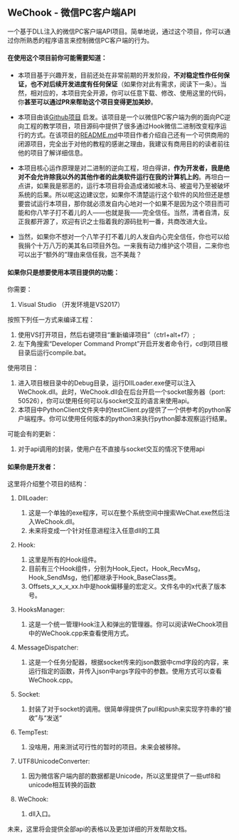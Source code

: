 ## WeChook -  微信PC客户端API

一个基于DLL注入的微信PC客户端API项目。简单地说，通过这个项目，你可以通过你所熟悉的程序语言来控制微信PC客户端的行为。

#### 在使用这个项目前你可能需要知道：

* 本项目基于兴趣开发，目前还处在非常前期的开发阶段，**不对稳定性作任何保证，也不对后续开发进度有任何保证**（如果你对此有需求，阅读下一条）。当然，相对应的，本项目完全开源，你可以任意下载、修改、使用这里的代码，你**甚至可以通过PR来帮助这个项目变得更加美妙**。

* 本项目由该[Github项目](https://github.com/hedada-hc/pc_wechat_hook) 启发。该项目是一个以微信PC客户端为例的面向PC逆向工程的教学项目，项目源码中提供了很多通过Hook微信二进制改变程序运行的方式。在该项目的[README.md](https://github.com/hedada-hc/pc_wechat_hook/blob/master/README.md)中项目作者介绍自己还有一个可供商用的闭源项目，完全出于对他的教程的感谢之理由，我建议有商用目的的读者前往他的项目了解详细信息。
* 本项目核心运作原理是对二进制的逆向工程，坦白得讲，**作为开发者，我是绝对不会允许除我以外的其他作者的此类软件运行在我的计算机上的**。再坦白一点讲，如果我是邪恶的，运行本项目将会造成诸如被木马、被盗号乃至被破坏系统的后果。所以呢这边建议您，如果你不清楚运行这个软件的风险但还是想要尝试运行本项目，那你就必须发自内心地对一个如果不是因为这个项目而可能和你八竿子打不着儿的人——也就是我——完全信任。当然，清者自清，反正我都开源了，欢迎有识之士指着我的源码批判一番，共商改进大业。
* 当然，如果你不想对一个八竿子打不着儿的人发自内心完全信任，你也可以给我捐个十万八万的美其名曰项目外包。一来我有动力维护这个项目，二来你也可以出于“额外的”理由来信任我，岂不美哉？

#### 如果你只是想要使用本项目提供的功能：

你需要：

1. Visual Studio （开发环境是VS2017）

按照下列任一方式来编译工程：

1. 使用VS打开项目，然后右键项目“重新编译项目”（ctrl+alt+f7）;
2. 左下角搜索“Developer Command Prompt”开启开发者命令行，cd到项目根目录后运行compile.bat。

使用项目：

1. 进入项目根目录中的Debug目录，运行DllLoader.exe便可以注入WeChook.dll。此时，WeChook.dll会在后台开启一个socket服务器（port: 50526），你可以使用任何可以与socket交互的语言来使用api。
2. 本项目中PythonClient文件夹中的testClient.py提供了一个供参考的python客户端程序。你可以使用任何版本的python3来执行python脚本观察运行结果。

可能会有的更新：

1. 对于api调用的封装，使用户在不直接与socket交互的情况下使用api

#### 如果你是开发者：

这里将介绍整个项目的结构：

1. DllLoader:
   1. 这是一个单独的exe程序，可以在整个系统空间中搜索WeChat.exe然后注入WeChook.dll。
   2. 未来将变成一个针对任意进程注入任意dll的工具
2. Hook:
   1. 这里是所有的Hook组件。
   2. 目前有三个Hook组件，分别为Hook_Eject，Hook_RecvMsg，Hook_SendMsg，他们都继承于Hook_BaseClass类。
   3. Offsets_x_x_x_xx.h中是hook偏移量的宏定义。文件名中的x代表了版本号。

3. HooksManager:
   1. 这是一个统一管理Hook注入和弹出的管理器。你可以阅读WeChook项目中的WeChook.cpp来查看使用方式。
4. MessageDispatcher:
   1. 这是一个任务分配器，根据socket传来的json数据中cmd字段的内容，来运行指定的函数，并传入json中args字段中的参数。使用方式可以查看WeChook.cpp。
5. Socket:
   1. 封装了对于socket的调用。很简单得提供了pull和push来实现字符串的“接收”与“发送“
6. TempTest:
   1. 没啥用，用来测试可行性的暂时的项目。未来会被移除。
7. UTF8UnicodeConverter:
   1. 因为微信客户端内部的数据都是Unicode，所以这里提供了一些utf8和unicode相互转换的函数
8. WeChook:
   1. dll入口。

未来，这里将会提供全部api的表格以及更加详细的开发帮助文档。